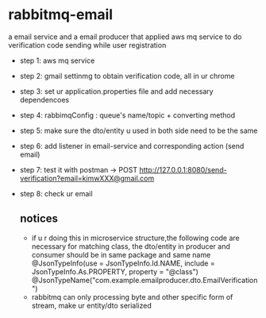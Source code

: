 # rabbitmq-email
a email service and a email producer that applied aws mq service to do verification code sending while user registration

* step 1: aws mq service 
* step 2: gmail settinmg to obtain verification code, all in ur chrome
* step 3: set ur application.properties file and add necessary dependencoes
* step 4: rabbimqConfig : queue's name/topic + converting method
* step 5: make sure the dto/entity u used in both side need to be the same
* step 6: add listener in email-service and corresponding action (send email)
* step 7: test it with postman -> POST http://127.0.0.1:8080/send-verification?email=kimwXXX@gmail.com
* step 8: check ur email

  ## notices
  * if u r doing this in microservice structure,the following code are necessary for matching class,
    the dto/entity in producer and consumer should be in same package and same name
      @JsonTypeInfo(use = JsonTypeInfo.Id.NAME, include = JsonTypeInfo.As.PROPERTY, property = "@class")
      @JsonTypeName("com.example.emailproducer.dto.EmailVerification")
  * rabbitmq can only processing byte and other specific form of stream, make ur entity/dto serialized
  

